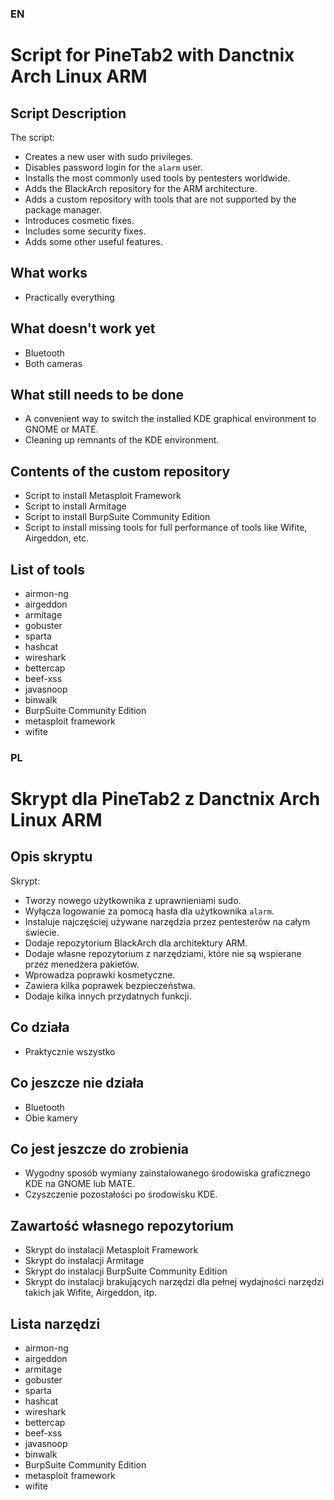 ### EN

# Script for PineTab2 with Danctnix Arch Linux ARM

## Script Description
The script:
- Creates a new user with sudo privileges.
- Disables password login for the `alarm` user.
- Installs the most commonly used tools by pentesters worldwide.
- Adds the BlackArch repository for the ARM architecture.
- Adds a custom repository with tools that are not supported by the package manager.
- Introduces cosmetic fixes.
- Includes some security fixes.
- Adds some other useful features.

## What works
- Practically everything

## What doesn't work yet
- Bluetooth
- Both cameras

## What still needs to be done
- A convenient way to switch the installed KDE graphical environment to GNOME or MATE.
- Cleaning up remnants of the KDE environment.

## Contents of the custom repository
- Script to install Metasploit Framework
- Script to install Armitage
- Script to install BurpSuite Community Edition
- Script to install missing tools for full performance of tools like Wifite, Airgeddon, etc.

## List of tools
- airmon-ng
- airgeddon
- armitage
- gobuster
- sparta
- hashcat
- wireshark
- bettercap
- beef-xss
- javasnoop
- binwalk
- BurpSuite Community Edition
- metasploit framework
- wifite

### PL

# Skrypt dla PineTab2 z Danctnix Arch Linux ARM

## Opis skryptu
Skrypt:
- Tworzy nowego użytkownika z uprawnieniami sudo.
- Wyłącza logowanie za pomocą hasła dla użytkownika `alarm`.
- Instaluje najczęściej używane narzędzia przez pentesterów na całym świecie.
- Dodaje repozytorium BlackArch dla architektury ARM.
- Dodaje własne repozytorium z narzędziami, które nie są wspierane przez menedżera pakietów.
- Wprowadza poprawki kosmetyczne.
- Zawiera kilka poprawek bezpieczeństwa.
- Dodaje kilka innych przydatnych funkcji.

## Co działa
- Praktycznie wszystko

## Co jeszcze nie działa
- Bluetooth
- Obie kamery

## Co jest jeszcze do zrobienia
- Wygodny sposób wymiany zainstalowanego środowiska graficznego KDE na GNOME lub MATE.
- Czyszczenie pozostałości po środowisku KDE.

## Zawartość własnego repozytorium
- Skrypt do instalacji Metasploit Framework
- Skrypt do instalacji Armitage
- Skrypt do instalacji BurpSuite Community Edition
- Skrypt do instalacji brakujących narzędzi dla pełnej wydajności narzędzi takich jak Wifite, Airgeddon, itp.

## Lista narzędzi
- airmon-ng
- airgeddon
- armitage
- gobuster
- sparta
- hashcat
- wireshark
- bettercap
- beef-xss
- javasnoop
- binwalk
- BurpSuite Community Edition
- metasploit framework
- wifite